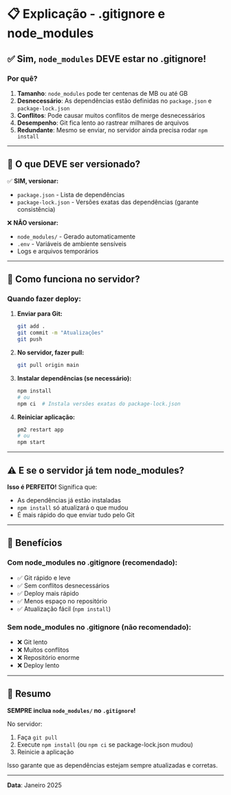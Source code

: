 # 📋 Explicação - .gitignore e node_modules

## ✅ Sim, `node_modules` DEVE estar no .gitignore!

### Por quê?

1. **Tamanho**: `node_modules` pode ter centenas de MB ou até GB
2. **Desnecessário**: As dependências estão definidas no `package.json` e `package-lock.json`
3. **Conflitos**: Pode causar muitos conflitos de merge desnecessários
4. **Desempenho**: Git fica lento ao rastrear milhares de arquivos
5. **Redundante**: Mesmo se enviar, no servidor ainda precisa rodar `npm install`

---

## 🎯 O que DEVE ser versionado?

✅ **SIM, versionar:**
- `package.json` - Lista de dependências
- `package-lock.json` - Versões exatas das dependências (garante consistência)

❌ **NÃO versionar:**
- `node_modules/` - Gerado automaticamente
- `.env` - Variáveis de ambiente sensíveis
- Logs e arquivos temporários

---

## 🔄 Como funciona no servidor?

### Quando fazer deploy:

1. **Enviar para Git:**
   ```bash
   git add .
   git commit -m "Atualizações"
   git push
   ```

2. **No servidor, fazer pull:**
   ```bash
   git pull origin main
   ```

3. **Instalar dependências (se necessário):**
   ```bash
   npm install
   # ou
   npm ci  # Instala versões exatas do package-lock.json
   ```

4. **Reiniciar aplicação:**
   ```bash
   pm2 restart app
   # ou
   npm start
   ```

---

## ⚠️ E se o servidor já tem node_modules?

**Isso é PERFEITO!** Significa que:
- As dependências já estão instaladas
- `npm install` só atualizará o que mudou
- É mais rápido do que enviar tudo pelo Git

---

## 🎯 Benefícios

### Com node_modules no .gitignore (recomendado):
- ✅ Git rápido e leve
- ✅ Sem conflitos desnecessários
- ✅ Deploy mais rápido
- ✅ Menos espaço no repositório
- ✅ Atualização fácil (`npm install`)

### Sem node_modules no .gitignore (não recomendado):
- ❌ Git lento
- ❌ Muitos conflitos
- ❌ Repositório enorme
- ❌ Deploy lento

---

## 📝 Resumo

**SEMPRE inclua `node_modules/` no `.gitignore`!**

No servidor:
1. Faça `git pull`
2. Execute `npm install` (ou `npm ci` se package-lock.json mudou)
3. Reinicie a aplicação

Isso garante que as dependências estejam sempre atualizadas e corretas.

---

**Data**: Janeiro 2025

